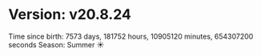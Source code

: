 # Version: v20.8.24
Time since birth: 7573 days, 181752 hours, 10905120 minutes, 654307200 seconds
Season: Summer ☀️
